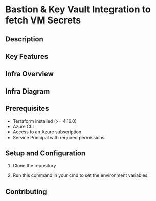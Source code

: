 # Bastion & Key Vault Integration to fetch VM Secrets

## Description

## Key Features

## Infra Overview


## Infra Diagram


## Prerequisites
- Terraform installed (>= 4.16.0)
- Azure CLI
- Access to an Azure subscription
- Service Principal with required permissions

## Setup and Configuration
1. Clone the repository

2. Run this command in your cmd to set the environment variables:

## Contributing
